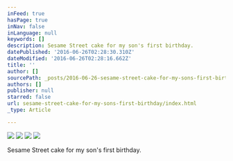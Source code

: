 ```yaml
---
inFeed: true
hasPage: true
inNav: false
inLanguage: null
keywords: []
description: Sesame Street cake for my son's first birthday.
datePublished: '2016-06-26T02:28:30.310Z'
dateModified: '2016-06-26T02:28:16.662Z'
title: ''
author: []
sourcePath: _posts/2016-06-26-sesame-street-cake-for-my-sons-first-birthday.md
authors: []
publisher: null
starred: false
url: sesame-street-cake-for-my-sons-first-birthday/index.html
_type: Article

---
```

![](https://the-grid-user-content.s3-us-west-2.amazonaws.com/0e31602e-66c7-4e6d-b7db-d29966025c85.jpg)
![](https://the-grid-user-content.s3-us-west-2.amazonaws.com/ed291e1b-bcd7-4e38-9d7e-9b3da8ad8410.jpg)
![](https://the-grid-user-content.s3-us-west-2.amazonaws.com/52668688-01a0-4e09-9213-0a067fdfd84a.jpg)
![](https://the-grid-user-content.s3-us-west-2.amazonaws.com/f0c494a2-ebe2-4ad6-9ca4-a23eb72ce7f6.jpg)

Sesame Street cake for my son's first birthday.
